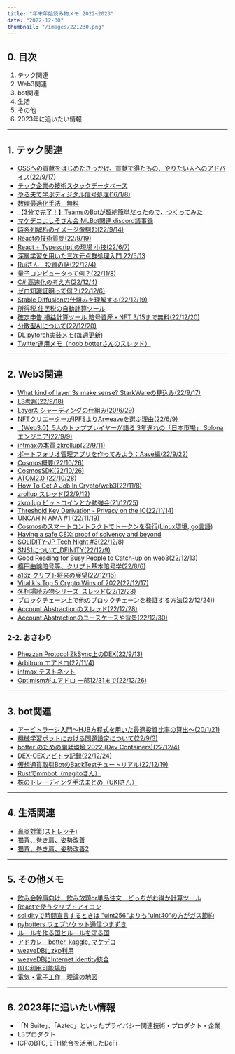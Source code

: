 ```yaml
---
title: "年末年始読み物メモ 2022~2023"
date: "2022-12-30"
thumbnail: "/images/221230.png"
---
```


## 0. 目次
1. テック関連
2. Web3関連
3. bot関連
4. 生活
5. その他
6. 2023年に追いたい情報

---

## 1. テック関連 
- [OSSへの貢献をはじめたきっかけ、貢献で得たもの、やりたい人へのアドバイス(22/9/17)](https://www.youtube.com/watch?v=L9gz8Xbaek0)
- [テック企業の技術スタックデータベース](https://whatweuse.dev/)
- [やる夫で学ぶディジタル信号処理(16/1/8)](http://www.ic.is.tohoku.ac.jp/~swk/lecture/yaruodsp/main.html)
- [数理最適化手法　無料](https://ocwx.ocw.u-tokyo.ac.jp/course_11412/)
- [【3分で完了！】TeamsのBotが超絶簡単だったので、つくってみた](https://marketingengineercareer.com/teamsbot)
- [マケデコよしそさん会 MLBot関連 discord議事録](https://twitter.com/cryptoo_bear/status/1578374818461646848?s=20&t=Lgf2XfuU9wMmCLlfiYqOaA)
- [時系列解析のイメージ像掴む(22/9/14)](https://hiro-gamo.hatenablog.com/entry/2022/09/14/105813)
- [Reactの技術質問(22/9/19)](https://qiita.com/KNR109/items/e13a5c5b8b461e846902?utm_content=buffer52ea5&utm_medium=social&utm_source=twitter.com&utm_campaign=buffer)
- [React + Typescript の現場 小技(22/6/7)](https://qiita.com/dosukoi_man/items/70386fa0bb919804eaed)
- [深層学習を用いた三次元点群処理入門 22/5/13](https://speakerdeck.com/nnchiba/shen-ceng-xue-xi-woyong-itasan-ci-yuan-dian-qun-chu-li-ru-men)
- [Ruiさん　投資の話(22/12/4)](https://twitter.com/rui314/status/1599262126623031297?s=20&t=Lgf2XfuU9wMmCLlfiYqOaA)
- [量子コンピュータって何？(22/11/8)](https://www.youtube.com/watch?v=P88zPqMJ1kg)
- [C# 高速化の考え方(22/12/4)](https://codeknowledge.livedoor.blog/archives/19381282.html)
- [ゼロ知識証明って何？(22/12/6)](https://www.youtube.com/watch?v=eAp2HSjDPPk&feature=youtu.be)
- [Stable Diffusionの仕組みを理解する(22/12/19)](https://twitter.com/xecus/status/1604679660859666432?s=20&t=Lgf2XfuU9wMmCLlfiYqOaA)
- [所得税,住民税の自動計算ツール](https://kaikei7.com/shotokuzei_juuminzei_keisan/)
- [確定申告 損益計算ツール 暗号資産・NFT 3/15まで無料(22/12/20)](https://twitter.com/CryptoVisionJp/status/1605197034809888768?s=20&t=Lgf2XfuU9wMmCLlfiYqOaA)
- [分散型AIについて(22/12/20)](https://twitter.com/masatojames/status/1605156713383895040?s=20&t=Lgf2XfuU9wMmCLlfiYqOaA)
- [DL pytorch実装メモ(毎週更新)](https://twitter.com/Yamkaz/status/1607231988632801280?s=20&t=Lgf2XfuU9wMmCLlfiYqOaA)
- [Twitter運用メモ（noob botterさんのスレッド）](https://twitter.com/noobbotter3/status/1608558376379912192?s=20&t=Lgf2XfuU9wMmCLlfiYqOaA)


---

## 2. Web3関連
- [What kind of layer 3s make sense? StarkWareの見込み(22/9/17)](https://vitalik.ca/general/2022/09/17/layer_3.html)
- [L3考察(22/9/18)](https://twitter.com/etrisotoko777/status/1571507231711174658?s=20&t=Lgf2XfuU9wMmCLlfiYqOaA)
- [LayerX シャーディングの仕組み(20/6/29)](https://logmi.jp/tech/articles/323016)
- [NFTクリエーターがIPFSよりArweaveを選ぶ理由(22/6/9)](https://arweave.news/arweave-vs-ipfs-japanese/)
- [【Web3.0】5人のトッププレイヤーが語る 3年遅れの「日本市場」 Solonaエンジニア(22/9/9)](https://www.youtube.com/watch?v=nzQoDsenOo0)
- [intmaxの本質 zkrollup(22/9/11)](https://twitter.com/ocrybit/status/1568916212322803715?s=20&t=Lgf2XfuU9wMmCLlfiYqOaA)
- [ポートフォリオ管理アプリを作ってみよう：Aave編(22/9/22)](https://defire.jp/portfolio-app-aave-v3/)
- [Cosmos概要(22/10/26)](https://twitter.com/ocrybit/status/1585408724436402178?s=20&t=Lgf2XfuU9wMmCLlfiYqOaA)
- [CosmosSDK(22/10/26)](https://twitter.com/Stir_Network_JP/status/1585240958458732545?s=20&t=Lgf2XfuU9wMmCLlfiYqOaA)
- [ATOM2.0 (22/10/28)](https://hashhub-research.com/articles/2022-10-28-atom2)
- [How To Get A Job In Crypto/web3(22/11/8)](https://www.getrevue.co/profile/route2fi/issues/how-to-get-a-job-in-crypto-web3-1443049?via=twitter-card&client=DesktopWeb&element=issue-card)
- [zrollup スレッド(22/9/12)](https://twitter.com/SalomonCrypto/status/1569334975614582784?s=20&t=Lgf2XfuU9wMmCLlfiYqOaA)
- [zkrollup ビットコインとか勉強会(21/12/25)](https://www.youtube.com/watch?v=ayYZvU5vFLc)
- [Threshold Key Derivation - Privacy on the IC(22/11/14)](https://forum.dfinity.org/t/threshold-key-derivation-privacy-on-the-ic/16560)
- [UNCAHIN AMA #1 (22/11/19)](https://twitter.com/yuki_unchain/status/1593895906398855170?s=20&t=Lgf2XfuU9wMmCLlfiYqOaA)
- [Cosmosのスマートコントラクトでトークンを発行(Linux環境, go言語)](https://www.youtube.com/watch?v=GoduIdGYq7c)
- [Having a safe CEX: proof of solvency and beyond](https://hackmd.io/@vbuterin/proof_of_solvency)
- [SOLIDITY-JP Tech Night #3(22/12/8)](https://twitter.com/solidity_jp/status/1600827816697679873?s=20&t=Lgf2XfuU9wMmCLlfiYqOaA)
- [SNS1について_DFINITY(22/12/9)](https://forum.dfinity.org/t/sns-1-lessons-learned/17230)
- [Good Reading for Busy People to Catch-up on web3(22/12/13)](https://unchain-shiftbase.notion.site/Good-Reading-for-Busy-People-to-Catch-up-on-web3-385d720a570c4531a57ca05d0cd84974)
- [楕円曲線暗号等、クリプト基本暗号学(22/8/6)](https://leonahioki.medium.com/%E6%A5%95%E5%86%86%E6%9B%B2%E7%B7%9A%E3%81%AE%E5%A4%A2%E3%81%AE%E5%9B%BD%E3%81%AB%E4%BD%8F%E3%82%82%E3%81%86-12dcc675995a)
- [a16z クリプト将来の展望(22/12/16)](https://twitter.com/a16zcrypto/status/1603433052780175366?s=20&t=Lgf2XfuU9wMmCLlfiYqOaA)
- [Vitalik's Top 5 Crypto Wins of 2022(22/12/17)](https://shows.banklesshq.com/p/vitaliks-top-5-crypto-wins-of-2022?r=6mpgd&utm_campaign=post&utm_medium=web#details)
- [冬相場読み物シリーズ_スレッド(22/12/23)](https://twitter.com/noobbotter3/status/1606170303142326272?s=20&t=Lgf2XfuU9wMmCLlfiYqOaA)
- [ブロックチェーン上で他のブロックチェーンを検証する方法(22/12/24))](https://twitter.com/date_toya/status/1606611165773443072?s=20&t=Lgf2XfuU9wMmCLlfiYqOaA)
- [Account Abstractionのスレッド(22/12/28)](https://twitter.com/ZempoJun/status/1608013141790838784?s=20&t=Lgf2XfuU9wMmCLlfiYqOaA)
- [Account Abstractionのユースケースや背景(22/12/30)](https://www.youtube.com/watch?v=Ob1s_w01HT8)

### 2-2. おさわり
- [Phezzan Protocol ZkSync上のDEX(22/9/13)](https://0xmachblog.com/crypto/zksync2-0-testnet/)
- [Arbitrum エアドロ(22/11/4)](https://twitter.com/SakaiJin___/status/1588533571073232898?s=20&t=Lgf2XfuU9wMmCLlfiYqOaA)
- [intmax テストネット](https://twitter.com/harukatarotaro/status/1605124318647590912?s=20&t=Lgf2XfuU9wMmCLlfiYqOaA)
- [Optimismがエアドロ 一部12/31まで(22/12/26)](https://twitter.com/0xZentsu/status/1607305982312579074?s=20&t=Lgf2XfuU9wMmCLlfiYqOaA)

---

## 3. bot関連
- [アービトラージ入門〜HJB方程式を用いた最適投資比率の算出〜(20/1/21)](https://qiita.com/echos1121/items/613b188a682655b81991)
- [機械学習ボットにおける問題設定について(22/9/3)](https://note.com/yseeker/n/n6144c9805b35)
- [botter のための開発環境 2022 (Dev Containers)(22/12/4)](https://zenn.dev/mtkn1/articles/a455bb8732e52e) 
- [DEX-CEXアビトラ記録(22/12/24)](https://twitter.com/cryptoo_bear/status/1602941628338970625?s=20&t=Lgf2XfuU9wMmCLlfiYqOaA)
- [仮想通貨取引BotのBackTestチュートリアル(22/12/19)](https://twitter.com/yasstake/status/1604800664143810560?s=20&t=Lgf2XfuU9wMmCLlfiYqOaA)
- [Rustでmmbot（magitoさん）](https://twitter.com/regolith1223/status/1606923901682192385?s=20&t=Lgf2XfuU9wMmCLlfiYqOaA)
- [株のトレーディング手法まとめ（UKIさん）](https://twitter.com/blog_uki/status/1606779405824843776?s=20&t=Lgf2XfuU9wMmCLlfiYqOaA)

---

## 4. 生活関連

- [鼻炎対策(ストレッチ)](https://twitter.com/world_buzz_news/status/1607306991554424832?s=20&t=Lgf2XfuU9wMmCLlfiYqOaA)
- [猫背、巻き肩、姿勢改善](https://twitter.com/stretchYouTuber/status/1574322894779228161?s=20&t=Lgf2XfuU9wMmCLlfiYqOaA)
- [猫背、巻き肩、姿勢改善2](https://twitter.com/ogitoreshota/status/1575088388180684800?s=20&t=Lgf2XfuU9wMmCLlfiYqOaA)

---

## 5. その他メモ
- [飲み会幹事向け　飲み放題or単品注文　どっちがお得か計算ツール](https://sshuhei.com/entry/which_is_economically_good/)
- [Reactで使うクリプトアイコン](https://cryptocons.io/)
- [solidityで時間宣言するときは "uint256"よりも"uint40"の方がガス節約](https://twitter.com/TeaTuberMameta/status/1602796113706090496?s=20&t=Lgf2XfuU9wMmCLlfiYqOaA)
- [pybotters ウェブソケット通信つまずき](https://twitter.com/yametee_crypto/status/1597498607619674112?s=20&t=Lgf2XfuU9wMmCLlfiYqOaA)
- [ルールを作る国とルールを守る国](https://twitter.com/investorz_mita/status/1597128091897237504?s=20&t=Lgf2XfuU9wMmCLlfiYqOaA)
- [アドカレ　botter, kaggle, マケデコ](https://twitter.com/hiyokko_crypto/status/1597039588362850304?s=20&t=Lgf2XfuU9wMmCLlfiYqOaA)
- [weaveDBにzkp利用](https://twitter.com/ocrybit/status/1585408724436402178?s=20&t=Lgf2XfuU9wMmCLlfiYqOaA)
- [weaveDBにInternet Identity統合](https://twitter.com/ocrybit/status/1567393921902252032)
- [BTC利用可能場所](https://btcmap.org/map)
- [電気・電子工作　理論の地図](https://twitter.com/linear_tec/status/1577647672080887808?s=20&t=Lgf2XfuU9wMmCLlfiYqOaA)

---

## 6. 2023年に追いたい情報

- 「N Suite」、「Aztec」といったプライバシー関連技術・プロダクト・企業
- L3プロダクト
- ICPのBTC, ETH統合を活用したDeFi